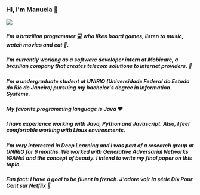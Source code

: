 ### Hi, I'm Manuela 🌟

<img src="https://www.programaria.org/wp-content/uploads/2016/11/tumblr-cachorro.gif"><img>

##### I'm a brazilian programmer 💻 who likes board games, listen to music, watch movies and eat 🍝. 
##### I'm currently working as a software developer intern at Mobicare, a brazilian company that creates telecom solutions to internet providers. 📶
##### I'm a undergraduate student at UNIRIO (Universidade Federal do Estado do Rio de Janeiro) pursuing my bachelor's degree in Information Systems.
##### My favorite programming language is Java ❤️
##### I have experience working with Java, Python and Javascript. Also, I feel comfortable working with Linux environments. 
##### I'm very interested in Deep Learning and I was part of a research group at UNIRIO for 6 months. We worked with *Generative Adversarial Networks* (GANs) and the concept of beauty. I intend to write my final paper on this topic.
##### Fun fact: I have a goal to be fluent in french. *J'adore voir la série Dix Pour Cent sur Netflix 🍿*

<!--
**manuela-blanco/manuela-blanco** is a ✨ _special_ ✨ repository because its `README.md` (this file) appears on your GitHub profile.

Here are some ideas to get you started:

- 🔭 I’m currently working on ...
- 🌱 I’m currently learning ...
- 👯 I’m looking to collaborate on ...
- 🤔 I’m looking for help with ...
- 💬 Ask me about ...
- 📫 How to reach me: ...
- 😄 Pronouns: ...
- ⚡ Fun fact: ...
-->

